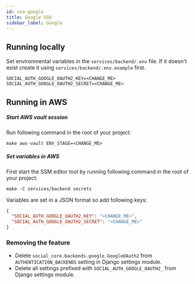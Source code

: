 ```yaml
---
id: sso-google
title: Google SSO
sidebar_label: Google
---
```


## Running locally

Set environmental variables in the `services/backend/.env` file.
If it doesn't exist create it using `services/backend/.env.example` first.

```
SOCIAL_AUTH_GOOGLE_OAUTH2_KEY=<CHANGE_ME>
SOCIAL_AUTH_GOOGLE_OAUTH2_SECRET=<CHANGE_ME>
```

## Running in AWS

##### Start AWS vault session

Run following command in the root of your project:

```shell
make aws-vault ENV_STAGE=<CHANGE_ME>
```

##### Set variables in AWS

First start the SSM editor tool by running following command in the root of your project:

```shell
make -C services/backend secrets
```

Variables are set in a JSON format so add following keys:

```json
{
  "SOCIAL_AUTH_GOOGLE_OAUTH2_KEY": "<CHANGE_ME>",
  "SOCIAL_AUTH_GOOGLE_OAUTH2_SECRET": "<CHANGE_ME>"
}
```

### Removing the feature

- Delete `social_core.backends.google.GoogleOAuth2` from `AUTHENTICATION_BACKENDS`
  setting in Django settings module.
- Delete all settings prefixed with `SOCIAL_AUTH_GOOGLE_OAUTH2_` from Django settings module.
